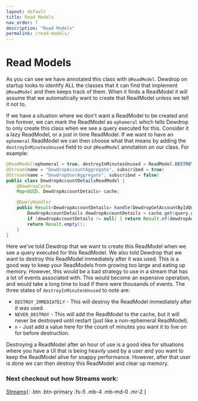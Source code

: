 ```yaml
---
layout: default
title: Read Models
nav_order: 7
description: "Read Models"
permalink: /read-models/
---
```


# Read Models
As you can see we have annotated this class with `@ReadModel`. Dewdrop on startup looks to identify ALL the classes that it can find that implement `@ReadModel` and then keeps track of them.
When it finds a ReadModel it will assume that we automatically want to create that ReadModel unless we tell it not to.

If we have a situation where we don't want a ReadModel to be created and live forever, we can mark the ReadModel as `ephemeral` which tells Dewdrop to only create this class when we see a query executed for this. Consider it a lazy ReadModel, or a just in time ReadModel. If we want to have an `ephemeral` ReadModel we can then choose what that means by adding the `destroyInMinutesUnused` field to our `@ReadModel` annotation on our class.
For example:
```java
@ReadModel(ephemeral = true, destroyInMinutesUnused = ReadModel.DESTROY_IMMEDIATELY)
@Stream(name = "DewdropAccountAggregate", subscribed = true)
@Stream(name = "DewdropUserAggregate", subscribed = false)
public class DewdropAccountDetailsReadModel {
    @DewdropCache
    Map<UUID, DewdropAccountDetails> cache;

    @QueryHandler
    public Result<DewdropAccountDetails> handle(DewdropGetAccountByIdQuery query) {
        DewdropAccountDetails dewdropAccountDetails = cache.get(query.getAccountId());
        if (dewdropAccountDetails != null) { return Result.of(dewdropAccountDetails); }
        return Result.empty();
    }
}
```
Here we've told Dewdrop that we want to create this ReadModel when we see a query executed for this ReadModel. We also told Dewdrop that we want to destroy this ReadModel immediately after it was used. This is a good way to keep your ReadModels from growing too large and eating up memory. However, this would be a bad strategy to use in a stream that has a lot of events associated with. This would become an expensive operation, and would take a long time to load if there were thousands of events.
The three states of `destroyInMinutesUnused` to note are:
* `DESTROY_IMMEDIATELY` - This will destroy the ReadModel immediately after it was used.
* `NEVER_DESTROY` - This will add the ReadModel to the cache, but it will never be destroyed until restart (just like a non-ephemeral ReadModel).
* `n` - Just add a value here for the count of minutes you want it to live on for before destruction.

Destroying a ReadModel after an hour of use is a good idea for situations where you have a UI that is being heavily used by a user and you want to keep the ReadModel alive for snappy performance. However, after that user is done we can then destroy this ReadModel and clear up memory.

### Next checkout out how Streams work:

[Streams](/streams){: .btn .btn-primary .fs-5 .mb-4 .mb-md-0 .mr-2 }